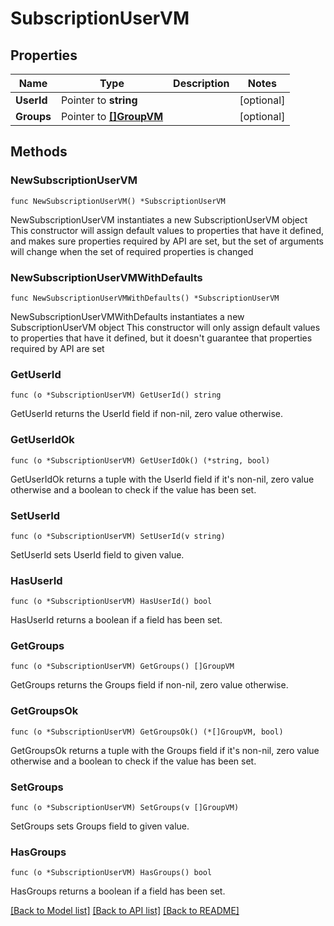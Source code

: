 # SubscriptionUserVM

## Properties

Name | Type | Description | Notes
------------ | ------------- | ------------- | -------------
**UserId** | Pointer to **string** |  | [optional] 
**Groups** | Pointer to [**[]GroupVM**](GroupVM.md) |  | [optional] 

## Methods

### NewSubscriptionUserVM

`func NewSubscriptionUserVM() *SubscriptionUserVM`

NewSubscriptionUserVM instantiates a new SubscriptionUserVM object
This constructor will assign default values to properties that have it defined,
and makes sure properties required by API are set, but the set of arguments
will change when the set of required properties is changed

### NewSubscriptionUserVMWithDefaults

`func NewSubscriptionUserVMWithDefaults() *SubscriptionUserVM`

NewSubscriptionUserVMWithDefaults instantiates a new SubscriptionUserVM object
This constructor will only assign default values to properties that have it defined,
but it doesn't guarantee that properties required by API are set

### GetUserId

`func (o *SubscriptionUserVM) GetUserId() string`

GetUserId returns the UserId field if non-nil, zero value otherwise.

### GetUserIdOk

`func (o *SubscriptionUserVM) GetUserIdOk() (*string, bool)`

GetUserIdOk returns a tuple with the UserId field if it's non-nil, zero value otherwise
and a boolean to check if the value has been set.

### SetUserId

`func (o *SubscriptionUserVM) SetUserId(v string)`

SetUserId sets UserId field to given value.

### HasUserId

`func (o *SubscriptionUserVM) HasUserId() bool`

HasUserId returns a boolean if a field has been set.

### GetGroups

`func (o *SubscriptionUserVM) GetGroups() []GroupVM`

GetGroups returns the Groups field if non-nil, zero value otherwise.

### GetGroupsOk

`func (o *SubscriptionUserVM) GetGroupsOk() (*[]GroupVM, bool)`

GetGroupsOk returns a tuple with the Groups field if it's non-nil, zero value otherwise
and a boolean to check if the value has been set.

### SetGroups

`func (o *SubscriptionUserVM) SetGroups(v []GroupVM)`

SetGroups sets Groups field to given value.

### HasGroups

`func (o *SubscriptionUserVM) HasGroups() bool`

HasGroups returns a boolean if a field has been set.


[[Back to Model list]](../README.md#documentation-for-models) [[Back to API list]](../README.md#documentation-for-api-endpoints) [[Back to README]](../README.md)


